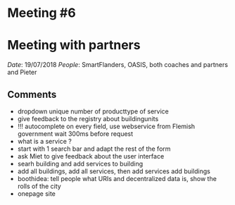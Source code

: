 # Meeting #6
# Meeting with partners

*Date*: 19/07/2018
*People*: SmartFlanders, OASIS, both coaches and partners and Pieter

## Comments
* dropdown unique number of producttype of service
* give feedback to the registry about buildingunits
* !!! autocomplete on every field, use webservice from Flemish government
wait 300ms before request
* what is a service ?
* start with 1 search bar and adapt the rest of the form
* ask Miet to give feedback about the user interface
* searh building and add services to building
* add all buildings, add all services, then add services add buildings
* boothidea: tell people what URIs and decentralized data is, show the rolls of the city
* onepage site
